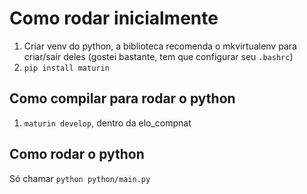 # Como rodar inicialmente

1. Criar venv do python, a biblioteca recomenda o mkvirtualenv para criar/sair deles (gostei bastante, tem que configurar seu `.bashrc`)
2. `pip install maturin`

## Como compilar para rodar o python

1. `maturin develop`, dentro da elo_compnat

## Como rodar o python

Só chamar `python python/main.py`